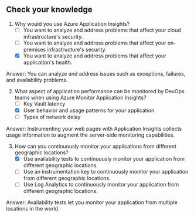## Check your knowledge

1. Why would you use Azure Application Insights?
    - [ ] You want to analyze and address problems that affect your cloud infrastructure's security.
    - [ ] You want to analyze and address problems that affect your on-premises infrastructure's security.
    - [x] You want to analyze and address problems that affect your application's health.

Answer: You can analyze and address issues such as exceptions, failures, and availability problems.

2. What aspect of application performance can be monitored by DevOps teams when using Azure Monitor Application Insights?
    - [ ] Key Vault latency
    - [x] User behavior and usage patterns for your application
    - [ ] Types of network delay

Answer: Instrumenting your web pages with Application Insights collects usage information to augment the server-side monitoring capabilities.

3. How can you continuously monitor your applications from different geographic locations?
    - [x] Use availability tests to continuously monitor your application from different geographic locations.
    - [ ] Use an instrumentation key to continuously monitor your application from different geographic locations.
    - [ ] Use Log Analytics to continuously monitor your application from different geographic locations.

Answer: Availability tests let you monitor your application from multiple locations in the world.
